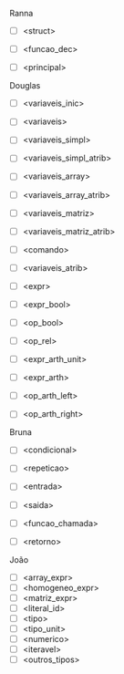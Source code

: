 Ranna

- [ ] \<struct\>
- [ ] \<funcao_dec>
- [ ] \<principal>


Douglas 
- [ ] \<variaveis_inic>
- [ ] \<variaveis>
- [ ] \<variaveis_simpl>
- [ ] \<variaveis_simpl_atrib>
- [ ] \<variaveis_array>
- [ ] \<variaveis_array_atrib>
- [ ] \<variaveis_matriz>
- [ ] \<variaveis_matriz_atrib>
- [ ] \<comando>
- [ ] \<variaveis_atrib>
- [ ] \<expr>
- [ ] \<expr_bool>
- [ ] \<op_bool>
- [ ] \<op_rel>
- [ ] \<expr_arth_unit>
- [ ] \<expr_arth>
- [ ] \<op_arth_left> 
- [ ] \<op_arth_right>


Bruna
- [ ] \<condicional>
- [ ] \<repeticao>
- [ ] \<entrada>
- [ ] \<saida>
- [ ] \<funcao_chamada>
- [ ] \<retorno>



João
- [ ] \<array_expr>
- [ ] \<homogeneo_expr>
- [ ] \<matriz_expr>
- [ ] \<literal_id>
- [ ] \<tipo>
- [ ] \<tipo_unit>
- [ ] \<numerico> 
- [ ] \<iteravel> 
- [ ] \<outros_tipos>
